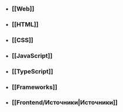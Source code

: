 - ### [[Web]]
- ### [[HTML]]
- ### [[CSS]]
- ### [[JavaScript]]
- ### [[TypeScript]]
- ### [[Frameworks]]
- ### [[Frontend/Источники|Источники]]

